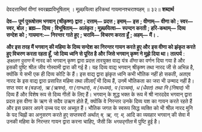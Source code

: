  

देवदत्तामिमां वीणां स्वरब्रह्मविभूषिताम् । मूच्र्छयित्वा हरिकथां गायमानश्चराश्यहम् ॥ ३२॥ **शब्दार्थ** 

**देव—** **पूर्ण पुरूषोत्तम भगवान् (श्रीकृष्ण) द्वारा** **; दत्ताम्—** **प्रदत्त** **; इमाम्—** **इस** **; वीणाम्—** **वीणा को** **; स्वर—** **स्वर, बोल** **;** **ब्रह्म—** **दिव्य** **; विभूषिताम्—** **अलंकृत** **; मूच्र्छयित्वा—** **स्पन्दन करती** **; हरि-कथाम्—** **दिव्य सन्देश को** **; गायमान:—** **निरन्तर** **गाते हुए** **; चरामि—** **विचरण करता हूँ** **; अहम्—** **मैं।** **.** 

**और इस तरह मैं भगवान् की महिमा के दिव्य सन्देश का निरन्तर गायन करते हुए और** **इस वीणा को झंकृत करते हुए विचरण करता रहता हूँ, जो दिव्य ध्वनि से पूरित है और** **जिसे भगवान् कृष्ण ने मुझे दिया था।** **तात्पर्य** : *ङ्क्षलग पुराण* में नारद को भगवान् कृष्ण द्वारा प्रदत्त तारयुक्त वाद्य यंत्र *वीणा* का वर्णन दिया गया है और इसकी पुष्टि श्रील जीव गोस्वामी द्वारा की गई है। यह दिव्य वाद्य भगवान् श्रीकृष्ण तथा नारद जी से अभिन्न है, क्योंकि ये सभी एक ही दिव्य कोटि के हैं। इस वाद्य द्वारा झंकृत ध्वनि कभी भौतिक नहीं हो सकती, अतएव नारद के इस वाद्य द्वारा प्रसारित महिमा तथा लीलाएँ भी दिव्य हैं, उनमें भौतिकता का जरा भी उन्माद नहीं है। सप्त स्वर *ष (षडज), ऋ* *(ऋषभ), गा (गान्धार), म (मध्यम), प (पञ्चम), ध (धैवत) तथा नि (निषाद)* भी दिव्य हैं और विशेष रूप से दिव्य गीतों के लिए हैं। भगवान् के शुद्ध भक्त के रूप में श्री नारददेव भगवान् द्वारा प्रदत्त इस वीणा के ऋण से सदैव उऋण होते हैं, क्योंकि वे निरन्तर उनके दिव्य यश का गायन करते रहते हैं और इस प्रकार अपने उच्च पद पर अच्युत हैं। भौतिक जगत के स्वरूप सिद्ध व्यक्ति को भी श्रील नारद मुनि के पद चिह्नों का अनुसरण करते हुए सप्तस्वरों अर्थात् *ष, ऋ, गा,* *म,* आदि का व्यवहार भगवान् की सेवा में उनकी महिमा के निरन्तर गायन द्वारा करना चाहिए, जैसी कि *भगवद्गीता* में पुष्टि हुई है। 
